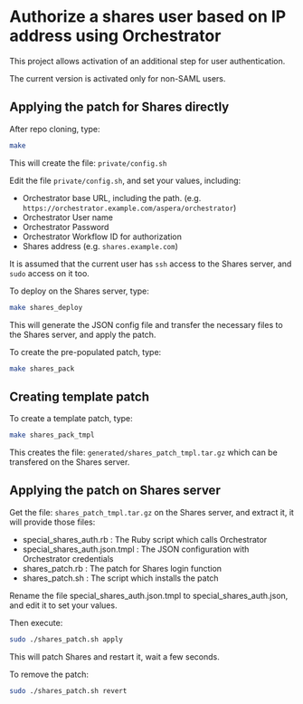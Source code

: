 # Authorize a shares user based on IP address using Orchestrator

This project allows activation of an additional step for user authentication.

The current version is activated only for non-SAML users.

## Applying the patch for Shares directly

After repo cloning, type:

```bash
make
```

This will create the file: `private/config.sh`

Edit the file `private/config.sh`, and set your values, including:

- Orchestrator base URL, including the path. (e.g. `https://orchestrator.example.com/aspera/orchestrator`)
- Orchestrator User name
- Orchestrator Password
- Orchestrator Workflow ID for authorization
- Shares address (e.g. `shares.example.com`)

It is assumed that the current user has `ssh` access to the Shares server, and `sudo` access on it too.

To deploy on the Shares server, type:

```bash
make shares_deploy
```

This will generate the JSON config file and transfer the necessary files to the Shares server, and apply the patch.

To create the pre-populated patch, type:

```bash
make shares_pack
```

## Creating template patch

To create a template patch, type:

```bash
make shares_pack_tmpl
```

This creates the file: `generated/shares_patch_tmpl.tar.gz` which can be transfered on the Shares server.

## Applying the patch on Shares server

Get the file: `shares_patch_tmpl.tar.gz` on the Shares server, and extract it, it will provide those files:

- special_shares_auth.rb : The Ruby script which calls Orchestrator
- special_shares_auth.json.tmpl : The JSON configuration with Orchestrator credentials
- shares_patch.rb : The patch for Shares login function
- shares_patch.sh : The script which installs the patch

Rename the file special_shares_auth.json.tmpl to special_shares_auth.json, and edit it to set your values.

Then execute:

```bash
sudo ./shares_patch.sh apply
```

This will patch Shares and restart it, wait a few seconds.

To remove the patch:

```bash
sudo ./shares_patch.sh revert
```
